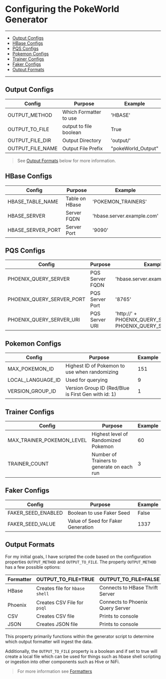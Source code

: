 # Configuring the PokeWorld Generator
---

<!-- toc -->

- [Output Configs](#Output-Configs)
- [HBase Configs](#HBase-Configs)
- [PQS Configs](#PQS-Configs)
- [Pokemon Configs](#Pokemon-Configs)
- [Trainer Configs](#Trainer-Configs)
- [Faker Configs](#Faker-Configs)
- [Output Formats](#Output-Formats)

<!-- tocstop -->

---


## Output Configs
| Config | Purpose | Example |
| ------ | ------- | ------- |
|OUTPUT_METHOD | Which Formatter to use | 'HBASE' |
|OUTPUT_TO_FILE | output to file boolean | True |
|OUTPUT_FILE_DIR | Output Directory | 'output/' |
|OUTPUT_FILE_NAME | Output File Prefix | "pokeWorld_Output" |
> See [Output Formats](#Output-Formats) below for more information.



## HBase Configs
| Config | Purpose | Example |
| ------ | ------- | ------- |
|HBASE_TABLE_NAME | Table on HBase | 'POKEMON_TRAINERS' |
|HBASE_SERVER | Server FQDN | 'hbase.server.example.com'|
|HBASE_SERVER_PORT | Server Port | '9090' |


## PQS Configs
| Config | Purpose | Example |
| ------ | ------- | ------- |
|PHOENIX_QUERY_SERVER | PQS Server FQDN | 'hbase.server.example.com' |
|PHOENIX_QUERY_SERVER_PORT | PQS Server Port | '8765' |
|PHOENIX_QUERY_SERVER_URI | PQS Server URI | 'http://' + PHOENIX_QUERY_SERVER + ':' + PHOENIX_QUERY_SERVER_PORT |

## Pokemon Configs
| Config | Purpose | Example |
| ------ | ------- | ------- |
|MAX_POKEMON_ID | Highest ID of Pokemon to use when randomizing | 151 |
|LOCAL_LANGUAGE_ID | Used for querying | 9 |
|VERSION_GROUP_ID | Version Group ID (Red/Blue is First Gen with id: 1) | 1   |


## Trainer Configs
| Config | Purpose | Example |
| ------ | ------- | ------- |
|MAX_TRAINER_POKEMON_LEVEL | Highest level of Randomized Pokemon | 60 |
|TRAINER_COUNT | Number of Trainers to generate on each run | 3 |

## Faker Configs
| Config | Purpose | Example |
| ------ | ------- | ------- |
|FAKER_SEED_ENABLED | Boolean to use Faker Seed | False |
|FAKER_SEED_VALUE | Value of Seed for Faker Generation | 1337 |

## Output Formats
For my initial goals, I have scripted the code based on the configuration properties `OUTPUT_METHOD` and `OUTPUT_TO_FILE`. 
The property `OUTPUT_METHOD` has a few possible options:

| Formatter | OUTPUT_TO_FILE=TRUE | OUTPUT_TO_FILE=FALSE|
| -------- | -------- | -------- |
|HBase|Creates file for `hbase shell`| Connects to HBase Thrift Server|
|Phoenix|Creates CSV File for `psql`| Connects to Phoenix Query Server|
|CSV|Creates CSV file| Prints to console|
|JSON|Creates JSON file | Prints to console|


This property primarily functions within the generator script to determine which output formatter will ingest the data. 

Additionally, the `OUTPUT_TO_FILE` property is a boolean and if set to true will create a local file which can be used for things such as hbase shell scripting or ingestion into other components such as Hive or NiFi.
> For more information see [Formatters](formatters.md)